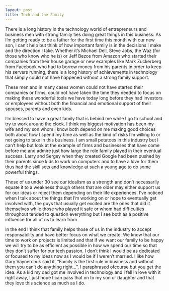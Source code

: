 ```yaml
---
layout: post
title: Tech and the Family
---
```


There is a long history in the technology world of entrepreneurs and business men with strong family ties doing great things in this business. As I’m getting ready to be a father for the first time this month with our new son, I can’t help but think of how important family is in the decisions I make and the direction I take. Whether it’s Michael Dell, Steve Jobs, the Waz (for those who know who he is) or Jeff Bezos from Amazon who started their companies from their house garage or new examples like Mark Zuckerberg from Facebook who had to borrow money from his parents in order to keep his servers running, there is a long history of achievements in technology that simply could not have happened without a strong family support.

These men and in many cases women could not have started their companies or firms, could not have taken the time they needed to focus on making these wonderful tools we have today long before they had investors or employees without both the financial and emotional support of their spouses, parents and even kids.

I’m blessed to have a great family that is behind me while I go to school and try to work around the clock. I think my biggest motivation has been my wife and my son whom I know both depend on me making good choices both about how I spend my time as well as the kind of risks I’m willing to or not going to take in this business. I am small potatoes in this industry but I can’t help but look at the example of firms and businesses that have come before me and admire just how large the role family played in their eventual success. Larry and Sergey when they created Google had been pushed by their parents since kids to work on computers and to have a love for them thus had the skill sets and knowledge at such a young age to do some powerful things.

Those of us under 30 see our idealism as a strength and don’t necessarily equate it to a weakness though others that are older may either support us for our ideas or reject them depending on their life experiences. I’ve noticed when I talk about the things that I’m working on or hope to eventually get involved with, the guys that usually get excited are the ones that did it themselves while those who played it safe or whom had difficulties throughout tended to question everything but I see both as a positive influence for all of us to learn from

In the end I think that family helps those of us in the industry to accept responsability and have better focus on what we create. We know that our time to work on projects is limited and that if we want our family to be happy we will try to be as efficient as possible in how we spend our time so that they don’t suffer for our tech passion. I don’t think I would be as dedicated or focused to my ideas now as I would be if I weren’t married. I like how Gary Vaynerchuk said it, “Family is the first rule in business and without them you can’t do anything right…”, I paraphrased ofcourse but you get the idea. As a kid my dad got me involved in technology and I fell in love with it right away, I just hope I can pass that on to my son or daughter and that they love this science as much as I do.
